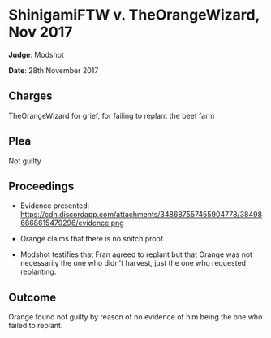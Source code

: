 # ShinigamiFTW v. TheOrangeWizard, Nov 2017
**Judge**: Modshot

**Date**: 28th November 2017

## Charges
TheOrangeWizard for grief, for failing to replant the beet farm

## Plea
Not guilty

## Proceedings
- Evidence presented: https://cdn.discordapp.com/attachments/348687557455904778/384986868615479296/evidence.png

- Orange claims that there is no snitch proof.

- Modshot testifies that Fran agreed to replant but that Orange was not necessarily the one who didn't harvest, just the one who requested replanting.

## Outcome
Orange found not guilty by reason of no evidence of him being the one who failed to replant.